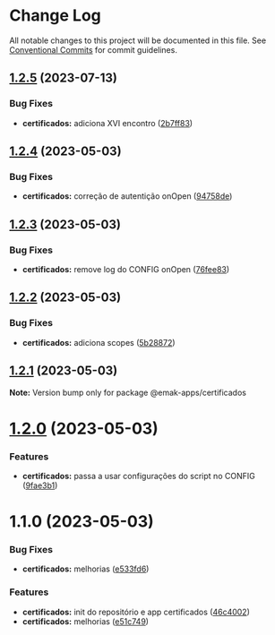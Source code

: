 # Change Log

All notable changes to this project will be documented in this file.
See [Conventional Commits](https://conventionalcommits.org) for commit guidelines.

## [1.2.5](https://github.com/ema-klabin/apps-scripts/compare/@emak-apps/certificados@1.2.4...@emak-apps/certificados@1.2.5) (2023-07-13)


### Bug Fixes

* **certificados:** adiciona XVI encontro ([2b7ff83](https://github.com/ema-klabin/apps-scripts/commit/2b7ff83315a9b2eb2f1bf5e1d4d2f538fb702659))





## [1.2.4](https://github.com/ema-klabin/apps-scripts/compare/@emak-apps/certificados@1.2.3...@emak-apps/certificados@1.2.4) (2023-05-03)


### Bug Fixes

* **certificados:** correção de autentição onOpen ([94758de](https://github.com/ema-klabin/apps-scripts/commit/94758deda35fa9df8b9e266bc99dd2d6ad8fbbf5))





## [1.2.3](https://github.com/ema-klabin/apps-scripts/compare/@emak-apps/certificados@1.2.2...@emak-apps/certificados@1.2.3) (2023-05-03)


### Bug Fixes

* **certificados:** remove log do CONFIG onOpen ([76fee83](https://github.com/ema-klabin/apps-scripts/commit/76fee83fd683e15a337777d2918a008a67f45360))





## [1.2.2](https://github.com/ema-klabin/apps-scripts/compare/@emak-apps/certificados@1.2.1...@emak-apps/certificados@1.2.2) (2023-05-03)


### Bug Fixes

* **certificados:** adiciona scopes ([5b28872](https://github.com/ema-klabin/apps-scripts/commit/5b288724b037a1ca9b3cd40a2cbf8e895479bc20))





## [1.2.1](https://github.com/ema-klabin/apps-scripts/compare/@emak-apps/certificados@1.2.0...@emak-apps/certificados@1.2.1) (2023-05-03)

**Note:** Version bump only for package @emak-apps/certificados





# [1.2.0](https://github.com/ema-klabin/apps-scripts/compare/@emak-apps/certificados@1.1.0...@emak-apps/certificados@1.2.0) (2023-05-03)


### Features

* **certificados:** passa a usar configurações do script no CONFIG ([9fae3b1](https://github.com/ema-klabin/apps-scripts/commit/9fae3b1fb9e272614b4794278a208308dc748c1c))





# 1.1.0 (2023-05-03)


### Bug Fixes

* **certificados:** melhorias ([e533fd6](https://github.com/ema-klabin/apps-scripts/commit/e533fd681a9f89aaedd35c9823f53d2fa988d3d2))


### Features

* **certificados:** init do repositório e app certificados ([46c4002](https://github.com/ema-klabin/apps-scripts/commit/46c4002acf9ef11bd3dfbd2ad15118e2ac49dfae))
* **certificados:** melhorias ([e51c749](https://github.com/ema-klabin/apps-scripts/commit/e51c74913d5e1f368f63fc656eb724d7921eb5fd))
